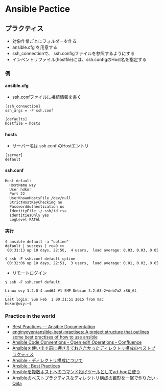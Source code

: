 # Ansible Pactice

## プラクティス

- 対象作業ごとにフォルダーを作る
- ansible.cfg を用意する
- ssh_connectionで、 ssh.configファイルを参照するようにする
- インベントリファイル(hostfile)には、ssh.configのHost名を指定する

### 例

#### ansible.cfg

- ssh.confファイルに接続情報を書く

~~~
[ssh_connection]
ssh_args = -F ssh.conf

[defaults]
hostfile = hosts
~~~

#### hosts

- サーバー名は ssh.conf のHostエントリ

~~~
[server]
default
~~~


#### ssh.conf

~~~
Host default
  HostName wzy
  User hdknr
  Port 22
  UserKnownHostsFile /dev/null
  StrictHostKeyChecking no
  PasswordAuthentication no
  IdentityFile ~/.ssh/id_rsa
  IdentitiesOnly yes
  LogLevel FATAL
~~~

#### 実行

~~~
$ ansible default -a "uptime"
default | success | rc=0 >>
 00:31:13 up 10 days, 22:50,  4 users,  load average: 0.03, 0.03, 0.05
~~~

~~~
$ ssh -F ssh.conf default uptime
 00:32:06 up 10 days, 22:51,  3 users,  load average: 0.01, 0.02, 0.05
~~~

- リモートログイン

~~~
$ ssh -F ssh.conf default

Linux wzy 3.2.0-4-amd64 #1 SMP Debian 3.2.63-2+deb7u2 x86_64
....
Last login: Sun Feb  1 00:31:51 2015 from mac
hdknr@wzy:~$
~~~

### Practice in the world

- [Best Practices — Ansible Documentation](https://docs.ansible.com/ansible/latest/user_guide/playbooks_best_practices.html)
- [enginyoyen/ansible-best-practises: A project structure that outlines some best practises of how to use ansible](https://github.com/enginyoyen/ansible-best-practises)
- [Ansible Code Conventions - Open edX Operations - Confluence](https://openedx.atlassian.net/wiki/spaces/OpenOPS/pages/26837527/Ansible+Code+Conventions)
- [Ansibleを使い出す前に押さえておきたかったディレクトリ構成のベストプラクティス](http://bit.ly/2cxwIUC)
- [Ansible - ディレクトリ構成について](http://qiita.com/makaaso/items/0375081c1600b312e8b0)
- [Ansible : Best Practices](http://docs.ansible.com/ansible/playbooks_best_practices.html)
- [Ansibleを複数ホストへのコマンド投げツールとしてad-hocに使う](http://d.sunnyone.org/2016/01/ansiblead-hoc.html)
- [Ansibleのベストプラクティスなディレクトリ構成の雛形を一撃で作りたい - Qiita](https://qiita.com/n-funaki/items/0156fd038df1787cae77)
